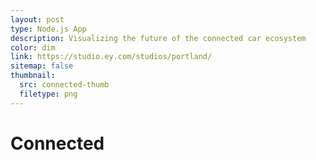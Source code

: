 ```yaml
---
layout: post
type: Node.js App
description: Visualizing the future of the connected car ecosystem
color: dim
link: https://studio.ey.com/studios/portland/
sitemap: false
thumbnail: 
  src: connected-thumb
  filetype: png
---
```


# Connected
